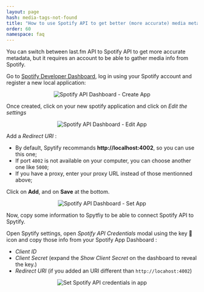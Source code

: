 ```yaml
---
layout: page
hash: media-tags-not-found
title: "How to use Spotify API to get better (more accurate) media metadata and album cover?"
order: 60
namespace: faq
---
```


You can switch between last.fm API to Spotify API to get more accurate metadata, but it requires an account to be able to gather media info from Spotify.

Go to [Spotify Developer Dashboard](https://developer.spotify.com/dashboard/applications/), log in using your Spotify account and register a new local application:

<p align="center"><img alt="Spotify API Dashboard - Create App" src="./assets/images/faq_spotify_api_create_app.png" /></p>

Once created, click on your new spotify application and click on _Edit the settings_

<p align="center"><img alt="Spotify API Dashboard - Edit App" src="./assets/images/faq_spotify_api_edit_app.png" /></p>

Add a _Redirect URI_ :

- By default, Spytify recommands **http://localhost:4002**, so you can use this one;
- If port `4002` is not available on your computer, you can choose another one like `5000`;
- If you have a proxy, enter your proxy URL instead of those mentionned above;

Click on **Add**, and on **Save** at the bottom.

<p align="center"><img alt="Spotify API Dashboard - Set App" src="./assets/images/faq_spotify_api_dashboard.png" /></p>

Now, copy some information to Spytfiy to be able to connect Spotify API to Spytify.

Open Spytify settings, open _Spotify API Credentials_ modal using the key 🔑 icon and copy those info from your Spotify App Dashboard :

- _Client ID_
- _Client Secret_ (expand the _Show Client Secret_ on the dashboard to reveal the key.)
- _Redirect URI_ (if you added an URI different than `http://locahost:4002`)

<p align="center"><img alt="Set Spotify API credentials in app" src="./assets/images/faq_spotify_credentials.png" /></p>
